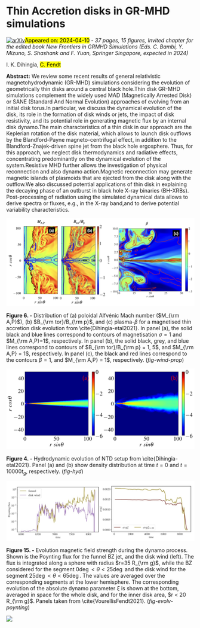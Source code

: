 <div class="macros" style="visibility:hidden;">
$\newcommand{\ensuremath}{}$
$\newcommand{\xspace}{}$
$\newcommand{\object}[1]{\texttt{#1}}$
$\newcommand{\farcs}{{.}''}$
$\newcommand{\farcm}{{.}'}$
$\newcommand{\arcsec}{''}$
$\newcommand{\arcmin}{'}$
$\newcommand{\ion}[2]{#1#2}$
$\newcommand{\textsc}[1]{\textrm{#1}}$
$\newcommand{\hl}[1]{\textrm{#1}}$
$\newcommand{\footnote}[1]{}$
$\newcommand{\ic}[1]{\textcolor{red}{ #1}}$
$\newcommand{\cf}{\textcolor{purple}}$
$\newcommand{\enquote}[1]{"#1"}$</div>



<div id="title">

# Thin Accretion disks in GR-MHD simulations

</div>
<div id="comments">

[![arXiv](https://img.shields.io/badge/arXiv-2404.06140-b31b1b.svg)](https://arxiv.org/abs/2404.06140)<mark>Appeared on: 2024-04-10</mark> -  _37 pages, 15 figures, Invited chapter for the edited book New Frontiers in GRMHD Simulations (Eds. C. Bambi, Y. Mizuno, S. Shashank and F. Yuan, Springer Singapore, expected in 2024)_

</div>
<div id="authors">

I. K. Dihingia, <mark>C. Fendt</mark>

</div>
<div id="abstract">

**Abstract:** We review some recent results of general relativistic magnetohydrodynamic (GR-MHD) simulations considering the evolution of geometrically thin disks around a central black hole.Thin disk GR-MHD simulations complement the widely used MAD (Magnetically Arrested Disk) or SANE (Standard And Normal Evolution) approaches of evolving from an initial disk torus.In particular, we discuss the dynamical evolution of the disk, its role in the formation of disk winds or jets, the impact of disk resistivity, and its potential role in generating magnetic flux by an internal disk dynamo.The main characteristics of a thin disk in our approach are the Keplerian rotation of the disk material, which allows to launch disk outflows by the Blandford-Payne magneto-centrifugal effect, in addition to the Blandford-Znajek-driven spine jet from the black hole ergosphere. Thus, for this approach, we neglect disk thermodynamics and radiative effects, concentrating predominantly on the dynamical evolution of the system.Resistive MHD further allows the investigation of physical reconnection and also dynamo action.Magnetic reconnection may generate magnetic islands of plasmoids that are ejected from the disk along with the outflow.We also discussed potential applications of thin disk in explaining the decaying phase of an outburst in black hole X-ray binaries (BH-XRBs). Post-processing of radiation using the simulated dynamical data allows to derive spectra or fluxes, e.g., in the X-ray band,and to derive potential variability characteristics.

</div>

<div id="div_fig1">

<img src="tmp_2404.06140/./wind-prop.png" alt="Fig6" width="100%"/>

**Figure 6. -** Distribution of (a) poloidal Alfvénic Mach number ($M_{\rm A,P}$), (b) $B_{\rm tor}/B_{\rm p}$, and (c) plasma-$\beta$ for a magnetised thin accretion disk evolution from \cite{Dihingia-etal2021}. In panel (a), the solid black and blue lines correspond to contours of magnetisation $\sigma=1$ and $M_{\rm A,P}=1$, respectively. In panel (b),  the solid black, grey, and blue lines correspond to contours of $B_{\rm tor}/B_{\rm p} = 1, 5$, and $M_{\rm A,P} = 1$, respectively. In panel (c), the black and red lines correspond to the contours $\beta=1$, and $M_{\rm A,P} = 1$, respectively. (*fig-wind-prop*)

</div>
<div id="div_fig2">

<img src="tmp_2404.06140/./ideal-hd.png" alt="Fig4" width="100%"/>

**Figure 4. -** Hydrodynamic evolution of NTD setup from \cite{Dihingia-etal2021}. Panel (a) and (b) show density distribution at time $t=0$ and $t=10000 t_g$, respectively. (*fig-hyd*)

</div>
<div id="div_fig3">

<img src="tmp_2404.06140/./apjabe93bf16_hr_cr_1.jpeg" alt="Fig15" width="100%"/>

**Figure 15. -** Evolution magnetic field strength during the dynamo process.
    Shown is the Poynting flux for the funnel BZ jet, and the disk wind (left).
    The flux is integrated along a sphere with radius $r=35 R_{\rm g}$, while the BZ considered
    for the segment $0\deg <\theta < 25\deg$ and the disk wind for the segment
    $25\deg <\theta < 65\deg$. The values are averaged over the corresponding segments at the
    lower hemisphere.
    The corresponding evolution of the absolute dynamo parameter $\xi$ is shown at the bottom,
    averaged in space for the whole disk, and for the inner disk area, $r < 20 R_{\rm g}$.
    Panels taken from \cite{VourellisFendt2021}. (*fig-evolv-poynting*)

</div><div id="qrcode"><img src=https://api.qrserver.com/v1/create-qr-code/?size=100x100&data="https://arxiv.org/abs/2404.06140"></div>